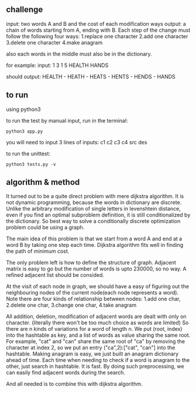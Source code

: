 ## challenge   
input: two words A and B and the cost of each modification ways
output: a chain of words starting from A, ending with B. 
Each step of the change must follow the following four ways:
1.replace one character
2.add one character
3.delete one character
4.make anagram

also each words in the middle must also be in the dictionary.

for example:
input: 
1 3 1 5
HEALTH
HANDS

should output:
HEALTH - HEATH - HEATS - HENTS - HENDS - HANDS



## to run
using python3

to run the test by manual input, run in the terminal:

`python3 app.py`

you will need to input 3 lines of inputs:
c1 c2 c3 c4
src
des



to run the unittest:

`python3 tests.py -v`



## algorithm & method


It turned out to be a quite direct problem with mere dijkstra algorithm.
It is not dynamic programming, because the words in dictionary are discrete. 
Unlike the arbitrary modification of single letters in levenshtein distance, even if you find an optimal subproblem definition, it is still conditionalized by the dictionary.
So best way to solve a conditionally discrete optimization problem could be using a graph.

The main idea of this problem is that we start from a word A and end at a word B by taking one step each time.
Dijkstra algorithm fits well in finding the path of minimum cost.

The only problem left is how to define the structure of graph. Adjacent matrix is easy to go but the number of words is upto 230000, so no way.
A refined adjacent list should be consided.

At the visit of each node in graph, we should have a easy of figuring out the neighbouring nodes of the current node(each node represents a word).
Note there are four kinds of relationship between nodes: 1.add one char, 2.delete one char, 3.change one char, 4.take anagram


All addition, deletion, modification of adjacent words are dealt with only on character. (literally there won't be too much choice as words are limited)
So there are n kinds of variations for a word of length n. We put (root, index) into the hashtable as key, and a list of words as value sharing the same root.
For example, "cat" and "can" share the same root of "ca" by removing the character at index 2, so we put an entry ("ca",2):["cat", "can"] into the hashtable.
Making anagram is easy, we just built an anagram dictionary ahead of time. Each time when needing to check if a word is anagram to the other, just search in hashtable. It is fast.
By doing such preprocessing, we can easily find adjacent words during the search.

And all needed is to combine this with dijkstra algorithm.
